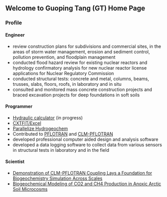 ## Welcome to Guoping Tang (GT) Home Page 

### Profile
#### Engineer 
* review construction plans for subdivisions and commercial sites, in the areas of storm water management, erosion and sediment control, pollution prevention, and floodplain management 
* conducted flood hazard review for existing nuclear reactors and hydrology confirmatory analysis for new nuclear reactor license applications for Nuclear Regulatory Commission
* conducted structural tests: concrete and metal, columns, beams, trusses, slabs, floors, roofs, in laboratory and in situ 
* consulted and monitored mass concrete construction projects and braced excavation projects for deep foundations in soft soils

#### Programmer
* [Hydraulic calculator](https://github.com/t6g/HydraulicCalculator) (in progress) 
* [CXTFIT/Excel](https://cxtfit.github.io)
* [Parallelize Hydrogeochem](http://doi.org/10.1016/j.cageo.2010.04.013) 
* Contributed to [PFLOTRAN](https://bitbucket.org/pflotran/) and [CLM-PFLOTRAN](https://doi.org/10.5194/gmd-9-927-2016) 
* developed professional computer aided design and analysis software  
* developed a data logging software to collect data from various sensors in structural tests in laboratory and in the field 

#### Scientist
* [Demonstration of CLM-PFLOTRAN Coupling Lays a Foundation for Biogeochemistry Simulation Across Scales](https://ngee-arctic.ornl.gov/highlights/demonstration-clm-pflotran-coupling-lays-foundation-biogeochemistry-simulation-across)
* [Biogeochemical Modeling of CO2 and CH4 Production in Anoxic Arctic Soil Microcosms](https://ngee-arctic.ornl.gov/results/biogeochemical-modeling-co2-and-ch4-production-anoxic-arctic-soil-microcosms)
